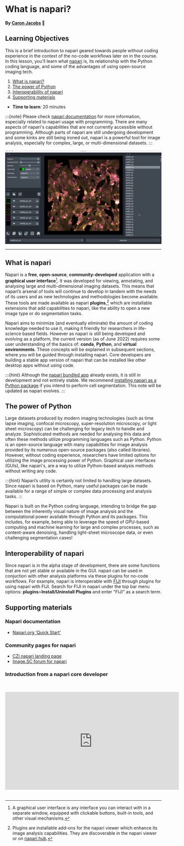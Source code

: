 What is napari?
=======================
**By [Caron Jacobs](https://chanzuckerberg.github.io/napari-segmentation-workshop/preface/whomadethis.html#caron-jacobs) 🔬**
## Learning Objectives

This is a brief introduction to napari geared towards people without coding experience in the context of the no-code workflows later on in the course. In this lesson, you'll learn what [napari](https://www.napari.org) is, its relationship with the Python coding language, and some of the advantages of using open-source imaging tech. 

1.  [What is napari?](https://chanzuckerberg.github.io/napari-segmentation-workshop/onboard/whatisnapari.html#what-is-napari)
2.  [The power of Python](https://chanzuckerberg.github.io/napari-segmentation-workshop/onboard/whatisnapari.html#the-power-of-python)
3.  [Interoperability of napari](https://chanzuckerberg.github.io/napari-segmentation-workshop/onboard/whatisnapari.html#interoperability-of-napari)
4.  [Supporting materials](https://chanzuckerberg.github.io/napari-segmentation-workshop/onboard/whatisnapari.html#supporting-materials)

- **Time to learn**: 20 minutes

:::{note}
Please check [napari documentation](https://napari.org/tutorials/start_index.html) for more information, especially related to napari usage with programming. There are many aspects of napari's capabilities that are not currently accessible without programming. Although parts of napari are still undergoing development and some kinks are still being ironed out, napari is a powerful tool for image analysis, especially for complex, large, or multi-dimensional datasets.
:::

![Picture of art installation of networked cables](images/napari-viewer.gif)

---

## What is napari

Napari is a **free**, **open-source**, **community-developed** application with a **graphical user interface**[^mynote1]. It was developed for viewing, annotating, and analysing large and multi-dimensional imaging datasets. This means that napari’s arsenal of tools will continue to develop in tandem with the needs of its users and as new technologies and methodologies become available. These tools are made available as napari **plugins**,[^mynote2] which are installable extensions that add capabilities to napari, like the ability to open a new image type or do segmentation tasks. 

[^mynote1]: A graphical user interface is any interface you can interact with in a separate window, equipped with clickable buttons, built-in tools, and other visual mechanisms.

[^mynote2]: Plugins are installable add-ons for the napari viewer which enhance its image analysis capabilities. They are discoverable in the napari viewer or on [napari hub](https://www.napari-hub.org). 

Napari aims to minimize (and eventually eliminate) the amount of coding knowledge needed to use it, making it friendly for researchers in life-science based fields. However as napari is still being developed and evolving as a platform, the current version (as of June 2022) requires some user understanding of the basics of: **conda**, **Python**, and **virtual environments**. These concepts will be explained in subsequent sections, where you will be guided through installing napari. Core developers are building a stable app version of napari that can be installed like other desktop apps without using code. 

:::{hint}
Although the [napari bundled app](https://napari.org/stable/tutorials/fundamentals/installation.html#install-as-a-bundled-app) already exists, it is still in development and not entirely stable. We recommend [installing napari as a Python package](https://napari.org/stable/tutorials/fundamentals/installation.html#prerequisites-for-installing-napari-as-a-python-package) if you intend to perform cell segmentation. This note will be updated as napari evolves.
:::

## The power of Python

Large datasets produced by modern imaging technologies (such as time lapse imaging, confocal microscopy, super-resolution microscopy, or light sheet microscopy) can be challenging for legacy tech to handle and analyze. Sophisticated methods are needed for analysing this data and often these methods utilize programming languages such as Python. Python is an open-source language with many capabilities for image analysis provided by its numerous open-source packages (also called libraries). However, without coding experience, researchers have limited options for utilizing the image processing power of Python. Graphical user interfaces (GUIs), like napari's, are a way to utilize Python-based analysis methods without writing any code.

:::{hint}
Napari’s utility is certainly not limited to handling large datasets. Since napari is based on Python, many useful packages can be made available for a range of simple or complex data processing and analysis tasks.
:::

Napari is built on the Python coding language, intending to bridge the gap between the inherently visual nature of image analysis and the computational power available through Python and its packages. This includes, for example, being able to leverage the speed of GPU-based computing and machine learning for large and complex processes, such as content-aware denoising, handling light-sheet microscope data, or even challenging segmentation cases! 

## Interoperability of napari

Since napari is in the alpha stage of development, there are some functions that are not yet stable or available in the GUI. napari can be used in conjuction with other analysis platforms via these plugins for no-code workflows. For example, napari is interoperable with [FIJI](https://imagej.net/software/fiji/) through plugins for using napari with FIJI. Search for FIJI in napari under the top bar menu options: **plugins**>**Install/Uninstall Plugins** and enter "FIJI" as a search term.

## Supporting materials

### Napari documentation

- [Napari.org 'Quick Start'](https://napari.org/tutorials/fundamentals/quick_start.html)

### Community pages for napari

- [CZI napari landing page](https://chanzuckerberg.com/napari-a-multi-dimensional-image-viewer-for-python/)
- [Image.SC forum for napari](https://forum.image.sc/tag/napari)

### Introduction from a napari core developer

<br><center><iframe width="560" height="315" src="https://www.youtube.com/embed/VXdFOcBCto4" title="YouTube video player" frameborder="0" allow="accelerometer; autoplay; clipboard-write; encrypted-media; gyroscope; picture-in-picture" allowfullscreen></iframe></center> <br>


